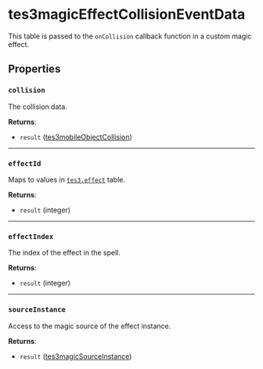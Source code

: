# tes3magicEffectCollisionEventData
<div class="search_terms" style="display: none">tes3magiceffectcollisioneventdata, magiceffectcollisioneventdata</div>

<!---
	This file is autogenerated. Do not edit this file manually. Your changes will be ignored.
	More information: https://github.com/MWSE/MWSE/tree/master/docs
-->

This table is passed to the `onCollision` callback function in a custom magic effect.

## Properties

### `collision`
<div class="search_terms" style="display: none">collision</div>

The collision data.

**Returns**:

* `result` ([tes3mobileObjectCollision](../types/tes3mobileObjectCollision.md))

***

### `effectId`
<div class="search_terms" style="display: none">effectid</div>

Maps to values in [`tes3.effect`](https://mwse.github.io/MWSE/references/magic-effects/) table.

**Returns**:

* `result` (integer)

***

### `effectIndex`
<div class="search_terms" style="display: none">effectindex</div>

The index of the effect in the spell.

**Returns**:

* `result` (integer)

***

### `sourceInstance`
<div class="search_terms" style="display: none">sourceinstance</div>

Access to the magic source of the effect instance.

**Returns**:

* `result` ([tes3magicSourceInstance](../types/tes3magicSourceInstance.md))

